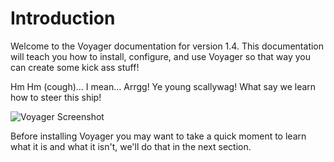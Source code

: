# Introduction

Welcome to the Voyager documentation for version 1.4. This documentation will teach you how to install, configure, and use Voyager so that way you can create some kick ass stuff!

Hm Hm \(cough\)… I mean… Arrgg! Ye young scallywag! What say we learn how to steer this ship!

![Voyager Screenshot](https://s3.amazonaws.com/thecontrolgroup/voyager-screenshot.png)

Before installing Voyager you may want to take a quick moment to learn what it is and what it isn't, we'll do that in the next section.

